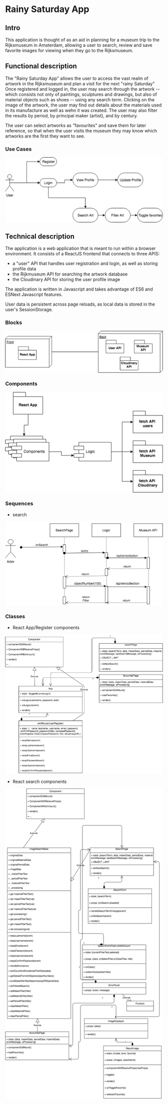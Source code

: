 # Rainy Saturday App

## Intro

This application is thought of as an aid in planning for a museum trip to the Rijksmuseum in Amsterdam, allowing a user to search, review and save favorite images for viewing when they go to the Rijksmuseum.

## Functional description

The "Rainy Saturday App" allows the user to access the vast realm of artwork in the Rijksmuseum and plan a visit for the next "rainy Saturday" Once registered and logged in, the user may search through the artwork -- which consists not only of paintings, sculptures and drawings, but also of material objects such as shoes -- using any search term. Clicking on the image of the artwork, the user may find out details about the materials used in its manufacture as well as wehn it was created.  The user may also filter the results by period, by principal maker (artist), and by century.  

The user can select artworks as "favourites" and save them for later reference, so that when the user visits the museum they may know which artworks are the first they want to see.

### Use Cases

![](images/rainy-saturday-use-cases.png)

<!-- ### Activities (flows)

- login

![](images/spotify-app_login-activity-diagram-(flow-diagram).png) -->


<!-- ### [Views (design)](design) -->

## Technical description

The application is a web application that is meant to run within a browser environment. It consists of a ReactJS frontend that connects to three APIS: 

- a "user" API that handles user registration and login, as well as storing profile data
- the Rijkmuseum API for searching the artwork database
- the Cloudinary API for storing the user profile image

The application is written in Javascript and takes advantage of ES6 and ESNext Javascript features.

User data is persistent across page reloads, as local data is stored in the user's SessionStorage.  

### Blocks

![](images/rainy-saturday-app_blocks-diagram.png)

### Components

![](images/rainy-saturday_components-diagram.png)

### Sequences

- search

![](images/rainy-saturday_search-sequence-diagram.png)


### Classes

- React App/Register components

![](images/rainy-saturday_classes-main.png)

- React search components

![](images/rainy-saturday_classes-search.png)


<!-- ### Data model

![](images/spotify-app_data-model-diagram.png)  -->